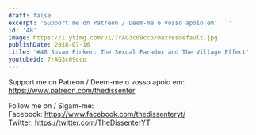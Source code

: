```yaml
---
draft: false
excerpt: 'Support me on Patreon / Deem-me o vosso apoio em:   '
id: '48'
image: https://i.ytimg.com/vi/7rAG3c09cco/maxresdefault.jpg
publishDate: 2018-07-16
title: '#48 Susan Pinker: The Sexual Paradox and The Village Effect'
youtubeid: 7rAG3c09cco
---
```

<div class="timelinks">

Support me on Patreon / Deem-me o vosso apoio em:   
https://www.patreon.com/thedissenter

Follow me on / Sigam-me:  
Facebook: https://www.facebook.com/thedissenteryt/  
Twitter: https://twitter.com/TheDissenterYT
</div>

